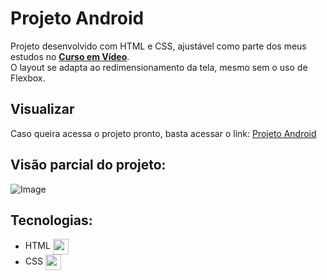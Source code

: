 # Projeto Android

Projeto desenvolvido com HTML e CSS, ajustável como parte dos meus estudos no [**Curso em Vídeo**](https://www.youtube.com/cursoemvideo). <br>
O layout se adapta ao redimensionamento da tela, mesmo sem o uso de Flexbox.

## Visualizar
Caso queira acessa o projeto pronto, basta acessar o link: [Projeto Android](https://llucas-cardoso.github.io/Android/)

## Visão parcial do projeto:
![Image](https://github.com/user-attachments/assets/6b4daf3d-d20e-4c9a-8f22-36098932342f)

## Tecnologias:

- HTML <img align="center" height="25" src="https://cdn-icons-png.flaticon.com/512/732/732212.png">
- CSS <img align="center" height="25" src="https://cdn4.iconfinder.com/data/icons/iconsimple-programming/512/css-512.png">
